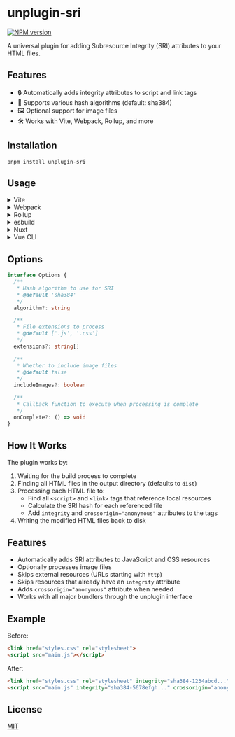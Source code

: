# unplugin-sri

[![NPM version](https://img.shields.io/npm/v/unplugin-sri?color=a1b858&label=)](https://www.npmjs.com/package/unplugin-sri)

A universal plugin for adding Subresource Integrity (SRI) attributes to your HTML files.

## Features

- 🔒 Automatically adds integrity attributes to script and link tags
- 🔄 Supports various hash algorithms (default: sha384)
- 🖼️ Optional support for image files
- 🛠️ Works with Vite, Webpack, Rollup, and more

## Installation

```
pnpm install unplugin-sri
```

## Usage

<details>
<summary>Vite</summary>

```js
import SRI from 'unplugin-sri/vite'
// vite.config.js
import { defineConfig } from 'vite'

export default defineConfig({
  plugins: [
    SRI({
      // options
    }),
  ],
})
```
</details>

<details>
<summary>Webpack</summary>

```js
// webpack.config.js
module.exports = {
  plugins: [
    require('unplugin-sri/webpack')({
      // options
    }),
  ],
}
```
</details>

<details>
<summary>Rollup</summary>

```js
// rollup.config.js
import SRI from 'unplugin-sri/rollup'

export default {
  plugins: [
    SRI({
      // options
    }),
  ],
}
```
</details>

<details>
<summary>esbuild</summary>

```js
// esbuild.config.js
import { build } from 'esbuild'
import SRI from 'unplugin-sri/esbuild'

build({
  plugins: [
    SRI({
      // options
    }),
  ],
})
```
</details>

<details>
<summary>Nuxt</summary>

```js
// nuxt.config.js
export default {
  buildModules: [
    ['unplugin-sri/nuxt', {
      // options
    }],
  ],
}
```
</details>

<details>
<summary>Vue CLI</summary>

```js
// vue.config.js
module.exports = {
  configureWebpack: {
    plugins: [
      require('unplugin-sri/webpack')({
        // options
      }),
    ],
  },
}
```
</details>

## Options
```typescript
interface Options {
  /**
   * Hash algorithm to use for SRI
   * @default 'sha384'
   */
  algorithm?: string

  /**
   * File extensions to process
   * @default ['.js', '.css']
   */
  extensions?: string[]

  /**
   * Whether to include image files
   * @default false
   */
  includeImages?: boolean

  /**
   * Callback function to execute when processing is complete
   */
  onComplete?: () => void
}
```
## How It Works

The plugin works by:

1. Waiting for the build process to complete
2. Finding all HTML files in the output directory (defaults to `dist`)
3. Processing each HTML file to:
   - Find all `<script>` and `<link>` tags that reference local resources
   - Calculate the SRI hash for each referenced file
   - Add `integrity` and `crossorigin="anonymous"` attributes to the tags
4. Writing the modified HTML files back to disk

## Features

- Automatically adds SRI attributes to JavaScript and CSS resources
- Optionally processes image files
- Skips external resources (URLs starting with `http`)
- Skips resources that already have an `integrity` attribute
- Adds `crossorigin="anonymous"` attribute when needed
- Works with all major bundlers through the unplugin interface

## Example

Before:
```html
<link href="styles.css" rel="stylesheet">
<script src="main.js"></script>
```

After:
```html
<link href="styles.css" rel="stylesheet" integrity="sha384-1234abcd..." crossorigin="anonymous">
<script src="main.js" integrity="sha384-5678efgh..." crossorigin="anonymous"></script>
```

## License

[MIT](./LICENSE)
